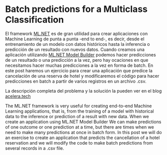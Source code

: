 # Batch predictions for a Multiclass Classification

El framework [ML.NET](https://dotnet.microsoft.com/apps/machinelearning-ai/ml-dotnet) es de gran utilidad para crear aplicaciones con Machine Learning de punta a punta -end to end-, 
es decir, desde el entrenamiento de un modelo con datos históricos hasta la inferencia o predicción de un resultado con nuevos datos. 
Cuando creamos una aplicación utilizando [ML.NET Model Builder](https://dotnet.microsoft.com/apps/machinelearning-ai/ml-dotnet/model-builder) 
podemos hacer predicciones de un resultado o una predicción a la vez, pero hay ocaciones en que necesitamos hacer muchas predicciones a la vez en forma de batch. En este post haremos un ejercicio para crear una aplicación que predice la cancelación de una reserva de hotel y modificaremos el código para hacer predicciones en batch a partir de varios registros en un archivo .csv.

La descripción completa del problema y la solución la pueden ver en el blog [acelera.tech](https://acelera.tech/2020/09/17/machine-learning-como-hacer-predicciones-en-batch-usando-ml-net/)

The ML.NET framework is very useful for creating end-to-end Machine Learning applications,
that is, from the training of a model with historical data to the inference or prediction of a result with new data.
When we create an application using ML.NET Model Builder
We can make predictions of one outcome or one prediction at a time, but there are times when we need to make many predictions at once in batch form. In this post we will do an exercise to create an application that predicts the cancellation of a hotel reservation and we will modify the code to make batch predictions from several records in a .csv file.
